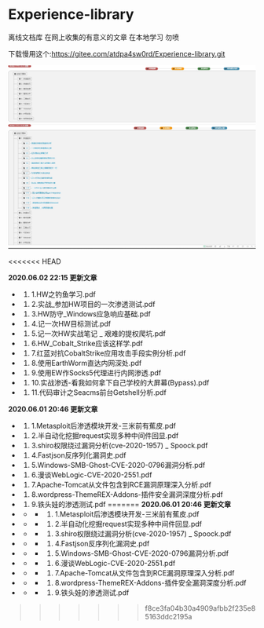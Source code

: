 # Experience-library

离线文档库
在网上收集的有意义的文章
在本地学习
勿喷

下载慢用这个:https://gitee.com/atdpa4sw0rd/Experience-library.git

![预览](https://github.com/atdpa4sw0rd/Experience-library/blob/master/Snipaste_2020-06-01_13-14-45.jpg)
![预览](https://github.com/atdpa4sw0rd/Experience-library/blob/master/Snipaste_2020-06-01_13-15-12.jpg)

<<<<<<< HEAD

 **2020.06.02 22:15 更新文章** 
- 1. 1.HW之钓鱼学习.pdf
- 1. 2.实战_参加HW项目的一次渗透测试.pdf
- 1. 3.HW防守_Windows应急响应基础.pdf
- 1. 4.记一次HW目标测试.pdf
- 1. 5.记一次HW实战笔记 _ 艰难的提权爬坑.pdf
- 1. 6.HW_Cobalt_Strike应该这样学.pdf
- 1. 7.红蓝对抗CobaltStrike应用攻击手段实例分析.pdf
- 1. 8.使用EarthWorm直达内网深处.pdf
- 1. 9.使用EW作Socks5代理进行内网渗透.pdf
- 1. 10.实战渗透-看我如何拿下自己学校的大屏幕(Bypass).pdf
- 1. 11.代码审计之Seacms前台Getshell分析.pdf

 **2020.06.01 20:46 更新文章** 
- 1. 1.Metasploit后渗透模块开发-三米前有蕉皮.pdf
- 1. 2.半自动化挖掘request实现多种中间件回显.pdf
- 1. 3.shiro权限绕过漏洞分析(cve-2020-1957) _ Spoock.pdf
- 1. 4.Fastjson反序列化漏洞史.pdf
- 1. 5.Windows-SMB-Ghost-CVE-2020-0796漏洞分析.pdf
- 1. 6.漫谈WebLogic-CVE-2020-2551.pdf
- 1. 7.Apache-Tomcat从文件包含到RCE漏洞原理深入分析.pdf
- 1. 8.wordpress-ThemeREX-Addons-插件安全漏洞深度分析.pdf
- 1. 9.铁头娃的渗透测试.pdf
=======
 **2020.06.01 20:46 更新文章** 
- - - 1. 1.Metasploit后渗透模块开发-三米前有蕉皮.pdf
- - - 1. 2.半自动化挖掘request实现多种中间件回显.pdf
- - - 1. 3.shiro权限绕过漏洞分析(cve-2020-1957) _ Spoock.pdf
- - - 1. 4.Fastjson反序列化漏洞史.pdf
- - - 1. 5.Windows-SMB-Ghost-CVE-2020-0796漏洞分析.pdf
- - - 1. 6.漫谈WebLogic-CVE-2020-2551.pdf
- - - 1. 7.Apache-Tomcat从文件包含到RCE漏洞原理深入分析.pdf
- - - 1. 8.wordpress-ThemeREX-Addons-插件安全漏洞深度分析.pdf
- - - 1. 9.铁头娃的渗透测试.pdf
>>>>>>> f8ce3fa04b30a4909afbb2f235e85163ddc2195a
